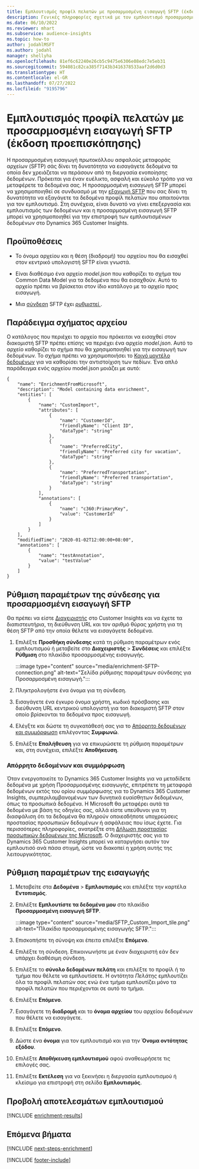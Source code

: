 ```yaml
---
title: Εμπλουτισμός προφίλ πελατών με προσαρμοσμένη εισαγωγή SFTP (έκδοση προεπισκόπησης)
description: Γενικές πληροφορίες σχετικά με τον εμπλουτισμό προσαρμοσμένων εισαγωγών SFTP.
ms.date: 06/10/2022
ms.reviewer: mhart
ms.subservice: audience-insights
ms.topic: how-to
author: jodahlMSFT
ms.author: jodahl
manager: shellyha
ms.openlocfilehash: 81ef6c62240e26cb5c9475e6306e08edc7e5eb31
ms.sourcegitcommit: 594081c82ca385f7143b3416378533aaf2d6d0d3
ms.translationtype: HT
ms.contentlocale: el-GR
ms.lasthandoff: 07/27/2022
ms.locfileid: "9195796"
---
```

# <a name="enrich-customer-profiles-with-sftp-custom-import-preview"></a>Εμπλουτισμός προφίλ πελατών με προσαρμοσμένη εισαγωγή SFTP (έκδοση προεπισκόπησης)

Η προσαρμοσμένη εισαγωγή πρωτοκόλλου ασφαλούς μεταφοράς αρχείων (SFTP) σάς δίνει τη δυνατότητα να εισαγάγετε δεδομένα τα οποία δεν χρειάζεται να περάσουν από τη διεργασία ενοποίησης δεδομένων. Πρόκειται για έναν ευέλικτο, ασφαλή και εύκολο τρόπο για να μεταφέρετε τα δεδομένα σας. Η προσαρμοσμένη εισαγωγή SFTP μπορεί να χρησιμοποιηθεί σε συνδυασμό με την [εξαγωγή SFTP](export-sftp.md) που σας δίνει τη δυνατότητα να εξαγάγετε τα δεδομένα προφίλ πελατών που απαιτούνται για τον εμπλουτισμό. Στη συνέχεια, είναι δυνατό να γίνει επεξεργασία και εμπλουτισμός των δεδομένων και η προσαρμοσμένη εισαγωγή SFTP μπορεί να χρησιμοποιηθεί για την επιστροφή των εμπλουτισμένων δεδομένων στο Dynamics 365 Customer Insights.

## <a name="prerequisites"></a>Προϋποθέσεις

- Το όνομα αρχείου και η θέση (διαδρομή) του αρχείου που θα εισαχθεί στον κεντρικό υπολογιστή SFTP είναι γνωστά.

- Είναι διαθέσιμο ένα αρχείο *model.json* που καθορίζει το σχήμα του Common Data Model για τα δεδομένα που θα εισαχθούν. Αυτό το αρχείο πρέπει να βρίσκεται στον ίδιο κατάλογο με το αρχείο προς εισαγωγή.

- Μια [σύνδεση](connections.md) SFTP έχει [ρυθμιστεί ](#configure-the-connection-for-sftp-custom-import).

## <a name="file-schema-example"></a>Παράδειγμα σχήματος αρχείου

Ο κατάλογος που περιέχει το αρχείο που πρόκειται να εισαχθεί στον διακομιστή SFTP πρέπει επίσης να περιέχει ένα αρχείο *model.json*. Αυτό το αρχείο καθορίζει το σχήμα που θα χρησιμοποιηθεί για την εισαγωγή των δεδομένων. Το σχήμα πρέπει να χρησιμοποιήσει το [Κοινό μοντέλο δεδομένων](/common-data-model/) για να καθορίσει την αντιστοίχιση των πεδίων. Ένα απλό παράδειγμα ενός αρχείου model.json μοιάζει με αυτό:

```
{
    "name": "EnrichmentFromMicrosoft",
    "description": "Model containing data enrichment",
    "entities": [
        {
            "name": "CustomImport",
            "attributes": [
                {
                    "name": "CustomerId",
                    "friendlyName": "Client ID",
                    "dataType": "string"
                },
                {
                    "name": "PreferredCity",
                    "friendlyName": "Preferred city for vacation",
                    "dataType": "string"
                },
                {
                    "name": "PreferredTransportation",
                    "friendlyName": "Preferred transportation",
                    "dataType": "string"
                }
            ],
            "annotations": [
                {
                    "name": "c360:PrimaryKey",
                    "value": "CustomerId"
                }
            ]
        }
    ],
    "modifiedTime": "2020-01-02T12:00:00+08:00",
    "annotations": [
        {
            "name": "testAnnotation",
            "value": "testValue"
        }
    ]
}
```

## <a name="configure-the-connection-for-sftp-custom-import"></a>Ρύθμιση παραμέτρων της σύνδεσης για προσαρμοσμένη εισαγωγή SFTP

Θα πρέπει να είστε [Διαχειριστής](permissions.md#admin) στο Customer Insights και να έχετε τα διαπιστευτήρια, τη διεύθυνση URL και τον αριθμό θύρας χρήστη για τη θέση SFTP από την οποία θέλετε να εισαγάγετε δεδομένα.

1. Επιλέξτε **Προσθήκη σύνδεσης** κατά τη ρύθμιση παραμέτρων ενός εμπλουτισμού ή μεταβείτε στο **Διαχειριστής** > **Συνδέσεις** και επιλέξτε **Ρύθμιση** στο πλακίδιο προσαρμοσμένης εισαγωγής.

   :::image type="content" source="media/enrichment-SFTP-connection.png" alt-text="Σελίδα ρύθμισης παραμέτρων σύνδεσης για Προσαρμοσμένη εισαγωγή.":::

1. Πληκτρολογήστε ένα όνομα για τη σύνδεση.

1. Εισαγάγετε ένα έγκυρο όνομα χρήστη, κωδικό πρόσβασης και διεύθυνση URL κεντρικού υπολογιστή για τοn διακομιστή SFTP στον οποίο βρίσκονται τα δεδομένα προς εισαγωγή.

1. Ελέγξτε και δώστε τη συγκατάθεσή σας για το [Απόρρητο δεδομένων και συμμόρφωση](#data-privacy-and-compliance) επιλέγοντας **Συμφωνώ**.

1. Επιλέξτε **Επαλήθευση** για να επικυρώσετε τη ρύθμιση παραμέτρων και, στη συνέχεια, επιλέξτε **Αποθήκευση**.

### <a name="data-privacy-and-compliance"></a>Απόρρητο δεδομένων και συμμόρφωση

Όταν ενεργοποιείτε το Dynamics 365 Customer Insights για να μεταδίδετε δεδομένα με χρήση Προσαρμοσμένης εισαγωγής, επιτρέπετε τη μεταφορά δεδομένων εκτός του ορίου συμμόρφωσης για το Dynamics 365 Customer Insights, συμπεριλαμβανομένων των δυνητικά ευαίσθητων δεδομένων, όπως τα προσωπικά δεδομένα. Η Microsoft θα μεταφέρει αυτά τα δεδομένα με βάση τις οδηγίες σας, αλλά είστε υπεύθυνοι για τη διασφάλιση ότι τα δεδομένα θα πληρούν οποιεσδήποτε υποχρεώσεις προστασίας προσωπικών δεδομένων ή ασφάλειας που ίσως έχετε. Για περισσότερες πληροφορίες, ανατρέξτε στη [Δήλωση προστασίας προσωπικών δεδομένων της Microsoft](https://go.microsoft.com/fwlink/?linkid=396732).
Ο διαχειριστής σας για το Dynamics 365 Customer Insights μπορεί να καταργήσει αυτόν τον εμπλουτισό ανά πάσα στιγμή, ώστε να διακοπεί η χρήση αυτής της λειτουργικότητας.

## <a name="configure-the-import"></a>Ρύθμιση παραμέτρων της εισαγωγής

1. Μεταβείτε στα **Δεδομένα** > **Εμπλουτισμός** και επιλέξτε την καρτέλα **Εντοπισμός**.

1. Επιλέξτε **Εμπλουτίστε τα δεδομένα μου** στο πλακίδιο **Προσαρμοσμένη εισαγωγή SFTP**.

   :::image type="content" source="media/SFTP_Custom_Import_tile.png" alt-text="Πλακίδιο προσαρμοσμένης εισαγωγής SFTP.":::

1. Επισκοπήστε τη σύνοψη και έπειτα επιλέξτε **Επόμενο**.

1. Επιλέξτε τη σύνδεση. Επικοινωνήστε με έναν διαχειριστή εάν δεν υπάρχει διαθέσιμη σύνδεση.

1. Επιλέξτε το **σύνολο δεδομένων πελάτη** και επιλέξτε το προφίλ ή το τμήμα που θέλετε να εμπλουτίσετε. Η οντότητα *Πελάτης* εμπλουτίζει όλα τα προφίλ πελατών σας ενώ ένα τμήμα εμπλουτίζει μόνο τα προφίλ πελατών που περιέχονται σε αυτό το τμήμα.

1. Επιλέξτε **Επόμενο**.

1. Εισαγάγετε τη **διαδρομή** και το **όνομα αρχείου** του αρχείου δεδομένων που θέλετε να εισαγάγετε.

1. Επιλέξτε **Επόμενο**.

1. Δώστε ένα **όνομα** για τον εμπλουτισμό και για την **Όνομα οντότητας εξόδου**.

1. Επιλέξτε **Αποθήκευση εμπλουτισμού** αφού αναθεωρήσετε τις επιλογές σας.

1. Επιλέξτε **Εκτέλεση** για να ξεκινήσει η διεργασία εμπλουτισμού ή κλείσιμο για επιστροφή στη σελίδα **Εμπλουτισμός**.

## <a name="view-enrichment-results"></a>Προβολή αποτελεσμάτων εμπλουτισμού

[!INCLUDE [enrichment-results](includes/enrichment-results.md)]

## <a name="next-steps"></a>Επόμενα βήματα

[!INCLUDE [next-steps-enrichment](includes/next-steps-enrichment.md)]

[!INCLUDE [footer-include](includes/footer-banner.md)]
